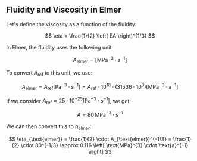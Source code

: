 ## Fluidity and Viscosity in Elmer

Let's define the viscosity as a function of the fluidity:

$$
\eta = \frac{1}{2} \left( EA \right)^{1/3} 
$$

In Elmer, the fluidity uses the following unit:

$$ 
A_{\text{elmer}} = \left[ \text{MPa}^{-3} \cdot s^{-1} \right] 
$$

To convert $A_{\text{ref}}$ to this unit, we use:

$$
A_{\text{elmer}} = A_{\text{ref}} \left[ \text{Pa}^{-3} \cdot s^{-1} \right]  = A_{\text{ref}} \cdot 10^{18} \cdot \left( 31536 \cdot 10^{3} \right)  \left[ \text{MPa}^{-3} \cdot \text{a}^{-1} \right]
$$

If we consider $A_{\text{ref}} = 25 \cdot 10^{-25} \left[ \text{Pa}^{-3} \cdot s^{-1} \right]$, we get:

$$
A \approx 80 \, \text{MPa}^{-3} \cdot \text{s}^{-1} 
$$

We can then convert this to $\eta_{\text{elmer}}$:

$$
\eta_{\text{elmer}} = \frac{1}{2} \cdot A_{\text{elmer}}^{-1/3} = \frac{1}{2} \cdot 80^{-1/3} \approx 0.116 \left[ \text{MPa}^{3} \cdot \text{a}^{-1} \right]
$$
